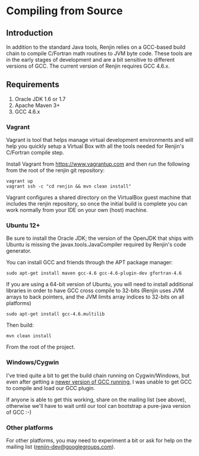 
Compiling from Source
=====================

Introduction
------------

In addition to the standard Java tools, Renjin relies on a GCC-based
build chain to compile C/Fortran math routines to JVM byte code.
These tools are in the early stages of development and are a bit
sensitive to different versions of GCC. The current version of Renjin
requires GCC 4.6.x.


Requirements
------------
1. Oracle JDK 1.6 or 1.7
2. Apache Maven 3+
3. GCC 4.6.x

### Vagrant

Vagrant is tool that helps manage virtual development environments and
will help you quickly setup a Virtual Box with all the tools needed
for Renjin's C/Fortran compile step.

Install Vagrant from https://www.vagrantup.com and then run the following
from the root of the renjin git repository:

    vagrant up
    vagrant ssh -c "cd renjin && mvn clean install"

Vagrant configures a shared directory on the VirtualBox guest machine
that includes the renjin repository, so once the initial build
is complete you can work normally from your IDE on your own (host) machine.

### Ubuntu 12+

Be sure to install the Oracle JDK; the version of the OpenJDK that ships
with Ubuntu is missing the javax.tools.JavaCompiler required
by Renjin's code generator.

You can install GCC and friends through the APT package manager:

    sudo apt-get install maven gcc-4.6 gcc-4.6-plugin-dev gfortran-4.6

If you are using a 64-bit version of Ubuntu, you will need to
install additional libraries in order to have GCC cross compile
to 32-bits (Renjin uses JVM arrays to back pointers, and the JVM
limits array indices to 32-bits on all platforms)

    sudo apt-get install gcc-4.6.multilib

Then build:

    mvn clean install

From the root of the project.

### Windows/Cygwin

I've tried quite a bit to get the build chain running on Cygwin/Windows,
but even after getting a [newer version of GCC running](http://cygwin.wikia.com/wiki/How_to_install_a_newer_version_of_GCC), I was unable
to get GCC to compile and load our GCC plugin.

If anyone is able to get this working, share on the mailing list (see above), otherwise
we'll have to wait until our tool can bootstrap a pure-java version of GCC :-)

### Other platforms

For other platforms, you may need to experiment a
bit or ask for help on the mailing list (renjin-dev@googlegroups.com).

